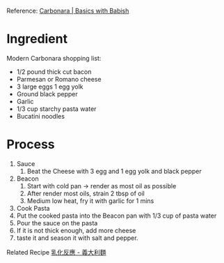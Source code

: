 Reference: [Carbonara | Basics with Babish](https://www.youtube.com/watch?v=qoHnwOHLiMk)

# Ingredient

Modern Carbonara shopping list: 
- 1/2 pound thick cut bacon
- Parmesan or Romano cheese
- 3 large eggs 1 egg yolk
- Ground black pepper
- Garlic
- 1/3 cup starchy pasta water
- Bucatini noodles


# Process
1. Sauce
	1. Beat the Cheese with 3 egg and 1 egg yolk and black pepper
2. Beacon
	1. Start with cold pan -> render as most oil as possible
	2. After render most oils, strain 2 tbsp of oil
	3. Medium low heat, fry it with garlic for 1 mins
3. Cook Pasta
4. Put the cooked pasta into the Beacon pan with 1/3 cup of pasta water
5. Pour the sauce on the pasta
6. If it is not thick enough, add more cheese
7. taste it and season it with salt and pepper.


Related Recipe
[乳化反應 - 義大利麵](Theory/乳化反應%20-%20義大利麵.md)
